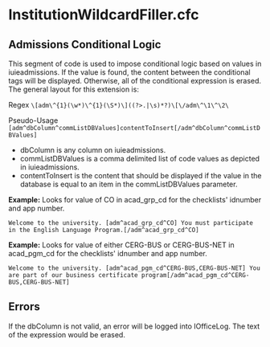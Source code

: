 # InstitutionWildcardFiller.cfc

## Admissions Conditional Logic
This segment of code is used to impose conditional logic based on values in iuieadmissions. If the value is found, the content between the conditional tags will be displayed. Otherwise, all of the conditional expression is erased. The general layout for this extension is:

Regex `\[adm\^{1}(\w*)\^{1}(\S*)\]((?>.|\s)*?)\[\/adm\^\1\^\2\`

Pseudo-Usage
`[adm^dbColumn^commListDBValues]contentToInsert[/adm^dbColumn^commListDBValues]`

-	dbColumn is any column on iuieadmissions.
-	commListDBValues is a comma delimited list of code values as depicted in iuieadmissions.
-	contentToInsert is the content that should be displayed if the value in the database is equal to an item in the commListDBValues parameter.

**Example:**
Looks for value of CO in acad_grp_cd for the checklists' idnumber and app number.

```
Welcome to the university. [adm^acad_grp_cd^CO] You must participate in the English Language Program.[/adm^acad_grp_cd^CO]
```

**Example:**
Looks for value of either CERG-BUS or CERG-BUS-NET in acad_pgm_cd for the checklists' idnumber and app number.
```
Welcome to the university. [adm^acad_pgm_cd^CERG-BUS,CERG-BUS-NET] You are part of our business certificate program[/adm^acad_pgm_cd^CERG-BUS,CERG-BUS-NET]
```
## Errors
If the dbColumn is not valid, an error will be logged into IOfficeLog. The text of the expression would be erased.
